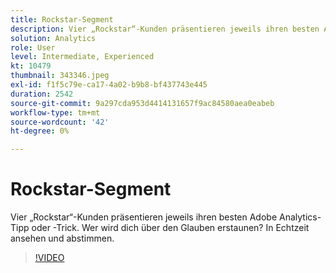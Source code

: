 ```yaml
---
title: Rockstar-Segment
description: Vier „Rockstar“-Kunden präsentieren jeweils ihren besten Adobe Analytics-Tipp oder -Trick.
solution: Analytics
role: User
level: Intermediate, Experienced
kt: 10479
thumbnail: 343346.jpeg
exl-id: f1f5c79e-ca17-4a02-b9b8-bf437743e445
duration: 2542
source-git-commit: 9a297cda953d4414131657f9ac84580aea0eabeb
workflow-type: tm+mt
source-wordcount: '42'
ht-degree: 0%

---
```


# Rockstar-Segment

Vier „Rockstar“-Kunden präsentieren jeweils ihren besten Adobe Analytics-Tipp oder -Trick. Wer wird dich über den Glauben erstaunen? In Echtzeit ansehen und abstimmen.

>[!VIDEO](https://video.tv.adobe.com/v/343346/?quality=12&learn=on)
